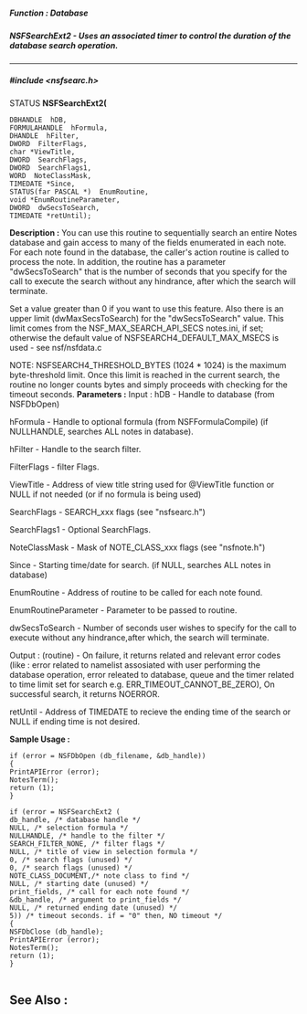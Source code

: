 ##### Function : Database
##### NSFSearchExt2 - Uses an associated timer to control the duration of the database search operation.
---
##### #include <nsfsearc.h>
STATUS **NSFSearchExt2(**

	DBHANDLE  hDB,
	FORMULAHANDLE  hFormula,
	DHANDLE  hFilter,
	DWORD  FilterFlags,
	char *ViewTitle,
	DWORD  SearchFlags,
	DWORD  SearchFlags1,
	WORD  NoteClassMask,
	TIMEDATE *Since,
	STATUS(far PASCAL *)  EnumRoutine,
	void *EnumRoutineParameter,
	DWORD  dwSecsToSearch,
	TIMEDATE *retUntil);
**Description :**
You can use this routine to sequentially search an entire Notes database and 
gain access to many of the fields enumerated in each note. For each note found 
in the database, the caller's action routine is called to process the note. In 
addition, the routine has a parameter "dwSecsToSearch" that is the number of 
seconds that you specify for the call to execute the search without any 
hindrance, after which the search will terminate.

Set a value greater than 0 if you want to use this feature. Also there is an 
upper limit (dwMaxSecsToSearch) for the "dwSecsToSearch" value. This limit 
comes from the  NSF_MAX_SEARCH_API_SECS notes.ini, if set; otherwise the 
default value 
of NSFSEARCH4_DEFAULT_MAX_MSECS is used - see nsf/nsfdata.c

NOTE: NSFSEARCH4_THRESHOLD_BYTES (1024 * 1024) is the maximum byte-threshold
limit. Once this limit is reached in the current search, the routine no longer 
counts bytes and simply proceeds with checking for the timeout seconds.
**Parameters :**
Input :
hDB  -  Handle to database (from NSFDbOpen) 

hFormula  -  Handle to optional formula (from NSFFormulaCompile)
(if NULLHANDLE, searches ALL notes in database).

hFilter  -  Handle to the search filter.

FilterFlags  -  filter Flags.

ViewTitle  -  Address of view title string used for @ViewTitle function or NULL if not needed (or if no formula is being used)

SearchFlags  -  SEARCH_xxx flags (see "nsfsearc.h")

SearchFlags1  -  Optional SearchFlags.

NoteClassMask  -  Mask of NOTE_CLASS_xxx flags (see "nsfnote.h")

Since  -  Starting time/date for search.
(if NULL, searches ALL notes in database)

EnumRoutine  -  Address of routine to be called for each note found.

EnumRoutineParameter  -  Parameter to be passed to routine.

dwSecsToSearch  -  Number of seconds user wishes to specify for the call to execute without any hindrance,after which, the search will terminate.

Output :
(routine)  -  On failure, it returns related and relevant error codes (like : error related to namelist assosiated with user performing the database operation, error releated to database, queue and the timer related to time limit set for search e.g. 
ERR_TIMEOUT_CANNOT_BE_ZERO),
On successful search, it returns NOERROR.


retUntil  -  Address of TIMEDATE to recieve the ending time of the search
or NULL if ending time is not desired.

**Sample Usage :**
```
if (error = NSFDbOpen (db_filename, &db_handle))
{
PrintAPIError (error);
NotesTerm();
return (1);
}

if (error = NSFSearchExt2 (
db_handle, /* database handle */
NULL, /* selection formula */
NULLHANDLE, /* handle to the filter */
SEARCH_FILTER_NONE, /* filter flags */
NULL, /* title of view in selection formula */
0, /* search flags (unused) */
0, /* search flags (unused) */
NOTE_CLASS_DOCUMENT,/* note class to find */
NULL, /* starting date (unused) */
print_fields, /* call for each note found */
&db_handle, /* argument to print_fields */
NULL, /* returned ending date (unused) */
5)) /* timeout seconds. if = "0" then, NO timeout */
{
NSFDbClose (db_handle);
PrintAPIError (error); 
NotesTerm();
return (1);
}


```
**See Also :**
[](D:/md_files/.md)
---
